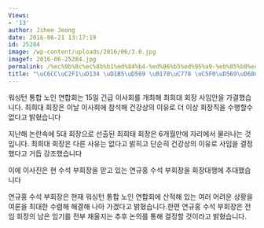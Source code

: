 ```yaml
---
Views:
- '13'
author: Jihee Jeong
date: 2016-06-21 13:17:19
id: 25284
image: /wp-content/uploads/2016/06/3.0.jpg
imagef: 2016-06-25284.jpg
permalink: /%ec%9b%8c%ec%8b%b1%ed%84%b4-%ed%86%b5%ed%95%a9-%eb%85%b8%ec%9d%b8-%ec%97%b0%ed%95%a9%ed%9a%8c/
title: "\uC6CC\uC2F1\uD134 \uD1B5\uD569 \uB178\uC778 \uC5F0\uD569\uD68C"
---
```


워싱턴 통합 노인 연합회는 15일 긴급 이사회를 개최해 최희대 회장 사임안을 가결했습니다. 최희대 회장은 이날 이사회에 참석해 건강상의 이유로 더 이상 회장직을 수행할수 없다고 밝혔습니다

지난해 논란속에 5대 회장으로 선출된 최희태 회장은 6개월만에 자리에서 물러나는 것입니다. 최희대 회장은 다른 사유는 없다고 밝히고 단순히 건강상의 이유로 사임을 결정했다고 거듭 강조했습니다

이에 이사진은 현 수석 부회장을 맏고 있는 연규홍 수석 부회장을 회장대행에 추대했습니다

연규홍 수석 부회장은 현재 워싱턴 통합 노인 연합회에 산적해 있는 여러 어려운 상황을 여론을 최대한 수렴해 해결해 나아 가겠다고 밝혔습니다.한편 연규홍 수석 부회장은 전임 회장의 남은 임기를 전부 채울지는 추후 논의를 통해 결정할 것이라고 밝혔습니다.